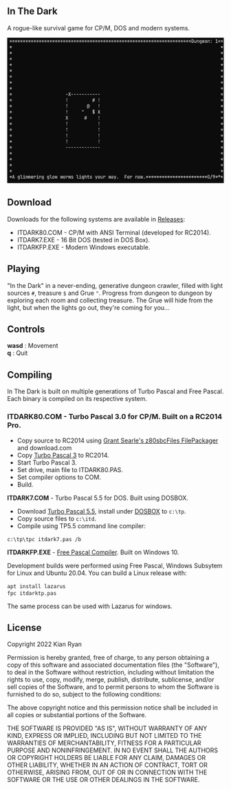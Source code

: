 ## In The Dark

A rogue-like survival game for CP/M, DOS and modern systems.

![](rogue.gif )



## Download

Downloads for the following systems are available in [Releases](https://github.com/kianryan/InTheDark/releases):
* ITDARK80.COM - CP/M with ANSI Terminal (developed for RC2014).
* ITDARK7.EXE - 16 Bit DOS (tested in DOS Box).
* ITDARKFP.EXE - Modern Windows executable.

## Playing

"In the Dark" in a never-ending, generative dungeon crawler, filled with light 
sources `#`, treasure `$` and Grue `"`.  Progress from dungeon to dungeon by 
exploring each room and collecting treasure.  The Grue will hide from the 
light, but when the lights go out, they're coming for you...

## Controls

**wasd** : Movement  
**q** : Quit

## Compiling

In The Dark is built on multiple generations of Turbo Pascal and Free Pascal. 
Each binary is compiled on its respective system.

### **ITDARK80.COM** - Turbo Pascal 3.0 for CP/M.  Built on a RC2014 Pro.  

* Copy source to RC2014 using [Grant Searle's z80sbcFiles FilePackager](http://searle.x10host.com/z80/SimpleZ80_32K.html) and download.com
* Copy [Turbo Pascal 3](http://www.retroarchive.org/cpm/lang/lang.htm) to RC2014.
* Start Turbo Pascal 3.
* Set drive, main file to ITDARK80.PAS.
* Set compiler options to COM.
* Build.

**ITDARK7.COM** - Turbo Pascal 5.5 for DOS.  Built using DOSBOX.  

* Download [Turbo Pascal 5.5](https://turbopascal.org/turbo-pascal-download), install under [DOSBOX](https://www.dosbox.com/) to `c:\tp`.
* Copy source files to `c:\itd`.
* Compile using TP5.5 command line compiler: 

```
c:\tp\tpc itdark7.pas /b
```

**ITDARKFP.EXE** - [Free Pascal Compiler](https://www.freepascal.org/).  Built on Windows 10.

Development builds were performed using Free Pascal, Windows Subsytem for Linux and 
Ubuntu 20.04.  You can build a Linux release with:

```
apt install lazarus
fpc itdarktp.pas
```

The same process can be used with Lazarus for windows.

## License

Copyright 2022 Kian Ryan

Permission is hereby granted, free of charge, to any person obtaining a copy of this software and associated documentation files (the "Software"), to deal in the Software without restriction, including without limitation the rights to use, copy, modify, merge, publish, distribute, sublicense, and/or sell copies of the Software, and to permit persons to whom the Software is furnished to do so, subject to the following conditions:

The above copyright notice and this permission notice shall be included in all copies or substantial portions of the Software.

THE SOFTWARE IS PROVIDED "AS IS", WITHOUT WARRANTY OF ANY KIND, EXPRESS OR IMPLIED, INCLUDING BUT NOT LIMITED TO THE WARRANTIES OF MERCHANTABILITY, FITNESS FOR A PARTICULAR PURPOSE AND NONINFRINGEMENT. IN NO EVENT SHALL THE AUTHORS OR COPYRIGHT HOLDERS BE LIABLE FOR ANY CLAIM, DAMAGES OR OTHER LIABILITY, WHETHER IN AN ACTION OF CONTRACT, TORT OR OTHERWISE, ARISING FROM, OUT OF OR IN CONNECTION WITH THE SOFTWARE OR THE USE OR OTHER DEALINGS IN THE SOFTWARE.